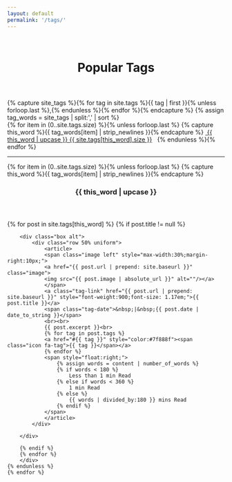 ```yaml
---
layout: default
permalink: '/tags/'
---
```


<div id="main" class="alt" style="text-align: center;">
    <br>
    <header class="major">
      <h1>Popular Tags</h1>
    </header>
</div>


  <div class="row uniform">
    <div class="1u 12u$(medium)">
      <p></p>
    </div>
    <div class="10u 12u$(medium)">
{% capture site_tags %}{% for tag in site.tags %}{{ tag | first }}{% unless forloop.last %},{% endunless %}{% endfor %}{% endcapture %}
{% assign tag_words = site_tags | split:',' | sort %}

<div class="tags" >
  {% for item in (0..site.tags.size) %}{% unless forloop.last %}
    {% capture this_word %}{{ tag_words[item] | strip_newlines }}{% endcapture %}
    <a href="#{{ this_word | cgi_escape }}" class="tags-link button medium"><span class="icon fa-tag">&nbsp;{{ this_word | upcase }} <span>{{ site.tags[this_word].size }}</span></span></a>&nbsp;&nbsp;
  {% endunless %}{% endfor %}

  <hr>

  {% for item in (0..site.tags.size) %}{% unless forloop.last %}
    {% capture this_word %}{{ tag_words[item] | strip_newlines }}{% endcapture %}
      <header class="major">
        <h3 class="tags-title" id="{{ this_word | cgi_escape }}">
          {{ this_word | upcase }}
        </h3>
      </header>
      <div class="tags-group">
        {% for post in site.tags[this_word] %}
        {% if post.title != null %}
          
        <div class="box alt">
            <div class="row 50% uniform">
                <article>
                <span class="image left" style="max-width:30%;margin-right:10px;">
                <a href="{{ post.url | prepend: site.baseurl }}" class="image">
                <img src="{{ post.image | absolute_url }}" alt=""/></a>
                </span>
                <a class="tag-link" href="{{ post.url | prepend: site.baseurl }}" style="font-weight:900;font-size: 1.17em;">{{ post.title }}</a>
                <span class="tag-date">&nbsp;|&nbsp;{{ post.date | date_to_string }}</span>
                <br><br>            
                {{ post.excerpt }}<br>
                {% for tag in post.tags %}
                <a href="#{{ tag }}" style="color:#7f888f"><span class="icon fa-tag">{{ tag }}</span></a>
                {% endfor %}
                <span style="float:right;">
                    {% assign words = content | number_of_words %}
                    {% if words < 180 %}
                        Less than 1 min Read
                    {% else if words < 360 %}
                        1 min Read
                    {% else %}
                        {{ words | divided_by:180 }} mins Read
                    {% endif %}
                </span>
                </article>
            </div>
           
        </div>
               
        {% endif %}
        {% endfor %}
        </div>
    {% endunless %}
    {% endfor %}
</div> <!-- /.tags -->
    <div class="1u 12u$(medium)">
        <p></p>
    </div>
</div>
